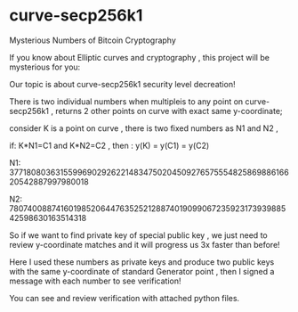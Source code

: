 # curve-secp256k1
Mysterious Numbers of Bitcoin Cryptography

If you know about Elliptic curves and cryptography , this project will be mysterious for you:


Our topic is about curve-secp256k1 security level decreation!


There is two individual numbers when multipleis to any point on curve-secp256k1 , returns 2 other points on curve with exact same y-coordinate;

consider K is a point on curve , there is two fixed numbers as N1 and N2 ,

if: K\*N1=C1 and K*N2=C2 , then : y(K) = y(C1) = y(C2)

N1:  37718080363155996902926221483475020450927657555482586988616620542887997980018

N2:  78074008874160198520644763525212887401909906723592317393988542598630163514318


So if we want to find private key of special public key , we just need to review y-coordinate matches and it will progress us 3x faster than before! 


Here I used these numbers as private keys and produce two public keys with the same y-coordinate of standard Generator point , then I signed a message with each number to see verification!


You can see and review verification with attached python files.
